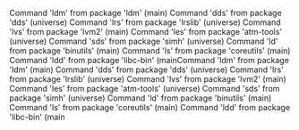 Command 'ldm' from package 'ldm' (main)
 Command 'dds' from package 'dds' (universe)
 Command 'lrs' from package 'lrslib' (universe)
 Command 'lvs' from package 'lvm2' (main)
 Command 'les' from package 'atm-tools' (universe)
 Command 'sds' from package 'simh' (universe)
 Command 'ld' from package 'binutils' (main)
 Command 'ls' from package 'coreutils' (main)
 Command 'ldd' from package 'libc-bin' (mainCommand 'ldm' from package 'ldm' (main)
 Command 'dds' from package 'dds' (universe)
 Command 'lrs' from package 'lrslib' (universe)
 Command 'lvs' from package 'lvm2' (main)
 Command 'les' from package 'atm-tools' (universe)
 Command 'sds' from package 'simh' (universe)
 Command 'ld' from package 'binutils' (main)
 Command 'ls' from package 'coreutils' (main)
 Command 'ldd' from package 'libc-bin' (main
